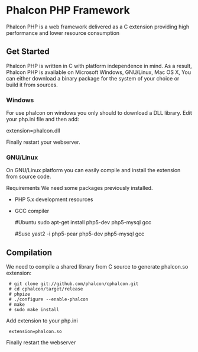 Phalcon PHP Framework
=====================

Phalcon PHP is a web framework delivered as a C extension providing high performance and lower resource consumption

Get Started
-----------

Phalcon PHP is written in C with platform independence in mind. As a result, Phalcon PHP is available on Microsoft Windows, GNU/Linux, Mac OS X, You can either download a binary package for the system of your choice or build it from sources.
### Windows

For use phalcon on windows you only should to download a DLL library. Edit your php.ini file and then add:

extension=phalcon.dll

Finally restart your webserver.

### GNU/Linux

On GNU/Linux platform you can easily compile and install the extension from source code.

Requirements
We need some packages previously installed.

* PHP 5.x development resources
* GCC compiler

    #Ubuntu
    sudo apt-get install php5-dev php5-mysql gcc

    #Suse
    yast2 -i php5-pear php5-dev php5-mysql gcc

Compilation
-----------

We need to compile a shared library from C source to generate phalcon.so extension:

     # git clone git://github.com/phalcon/cphalcon.git
     # cd cphalcon/target/release
     # phpize
     # ./configure --enable-phalcon
     # make
     # sudo make install
 
Add extension to your php.ini

     extension=phalcon.so

Finally restart the webserver
